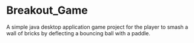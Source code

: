# Breakout_Game
A simple java desktop application game project for the player to smash a wall of bricks by deflecting a bouncing ball with a paddle. 
